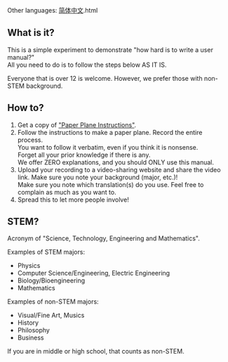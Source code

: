 Other languages: [简体中文](index-zh-HanS).html

## What is it?

This is a simple experiment to demonstrate "how hard is to write a user manual?"   
All you need to do is to follow the steps below AS IT IS.  

Everyone that is over 12 is welcome. However, we prefer those with non-STEM background.

## How to?

  1. Get a copy of ["Paper Plane Instructions"][link-manual].
  2. Follow the instructions to make a paper plane. Record the entire process.  
     You want to follow it verbatim, even if you think it is nonsense.  
     Forget all your prior knowledge if there is any.  
     We offer ZERO explanations, and you should ONLY use this manual.  
  3. Upload your recording to a video-sharing website and share the video link.
     Make sure you note your background (major, etc.)!    
     Make sure you note which translation(s) do you use.
     Feel free to complain as much as you want to.
  4. Spread this to let more people involve!

## STEM?

Acronym of "Science, Technology, Engineering and Mathematics".  

Examples of STEM majors:

  - Physics
  - Computer Science/Engineering, Electric Engineering
  - Biology/Bioengineering
  - Mathematics

Examples of non-STEM majors:
  
  - Visual/Fine Art, Musics
  - History
  - Philosophy
  - Business

If you are in middle or high school, that counts as non-STEM.

[link-manual]: Instructions.md
